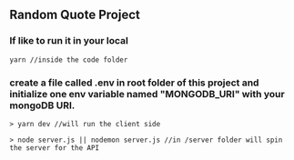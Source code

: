 ## Random Quote Project

### If like to run it in your local

```
yarn //inside the code folder
```

### create a file called .env in root folder of this project and initialize one env variable named "MONGODB_URI" with your mongoDB URI.

```
> yarn dev //will run the client side

> node server.js || nodemon server.js //in /server folder will spin the server for the API

```
